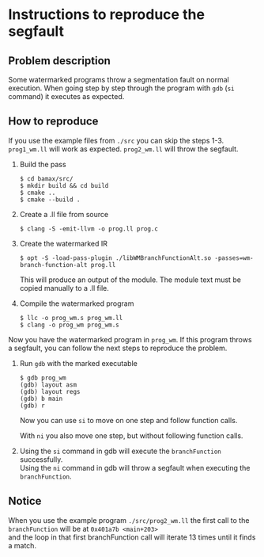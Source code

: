 # Instructions to reproduce the segfault

## Problem description

Some watermarked programs throw a segmentation fault on normal execution.
When going step by step through the program with `gdb` (`si` command) it executes as expected.

## How to reproduce

If you use the example files from `./src` you can skip the steps 1-3.  
`prog1_wm.ll` will work as expected. `prog2_wm.ll` will throw the segfault.

1. Build the pass

    ```
    $ cd bamax/src/
    $ mkdir build && cd build
    $ cmake ..
    $ cmake --build .
    ```

1. Create a .ll file from source

    ```
    $ clang -S -emit-llvm -o prog.ll prog.c
    ```

1. Create the watermarked IR

    ```
    $ opt -S -load-pass-plugin ./libWMBranchFunctionAlt.so -passes=wm-branch-function-alt prog.ll
    ```
   
   This will produce an output of the module. The module text must be copied manually to a .ll file.

1. Compile the watermarked program

   ```
   $ llc -o prog_wm.s prog_wm.ll
   $ clang -o prog_wm prog_wm.s
   ```
   
Now you have the watermarked program in `prog_wm`.
If this program throws a segfault, you can follow the next steps to reproduce the problem.

1. Run `gdb` with the marked executable

   ```
   $ gdb prog_wm
   (gdb) layout asm
   (gdb) layout regs
   (gdb) b main
   (gdb) r
   ```
   
   Now you can use `si` to move on one step and follow function calls.
   
   With `ni` you also move one step, but without following function calls.
   
1. Using the `si` command in gdb will execute the `branchFunction` successfully.   
   Using the `ni` command in gdb will throw a segfault when executing the `branchFunction`.


## Notice

When you use the example program `./src/prog2_wm.ll` the first call to the `branchFunction` will be at `0x401a7b <main+203>`   
and the loop in that first branchFunction call will iterate 13 times until it finds a match.